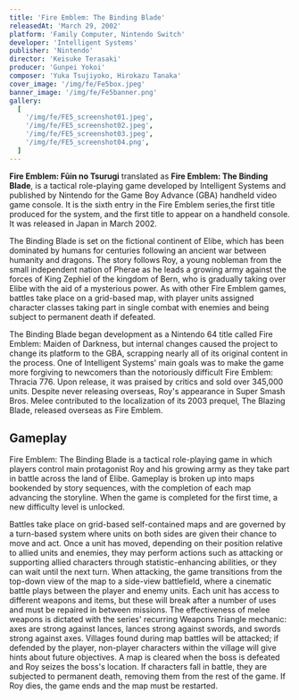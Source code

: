 ```yaml
---
title: 'Fire Emblem: The Binding Blade'
releasedAt: 'March 29, 2002'
platform: 'Family Computer, Nintendo Switch'
developer: 'Intelligent Systems'
publisher: 'Nintendo'
director: 'Keisuke Terasaki'
producer: 'Gunpei Yokoi'
composer: 'Yuka Tsujiyoko, Hirokazu Tanaka'
cover_image: '/img/fe/Fe5box.jpeg'
banner_image: '/img/fe/Fe5banner.png'
gallery:
  [
    '/img/fe/FE5_screenshot01.jpeg',
    '/img/fe/FE5_screenshot02.jpeg',
    '/img/fe/FE5_screenshot03.jpeg',
    '/img/fe/FE5_screenshot04.png',
  ]
---
```


**Fire Emblem: Fūin no Tsurugi** translated as **Fire Emblem: The Binding Blade**, is a tactical role-playing game developed by Intelligent Systems and published by Nintendo for the Game Boy Advance (GBA) handheld video game console. It is the sixth entry in the Fire Emblem series,the first title produced for the system, and the first title to appear on a handheld console. It was released in Japan in March 2002.

The Binding Blade is set on the fictional continent of Elibe, which has been dominated by humans for centuries following an ancient war between humanity and dragons. The story follows Roy, a young nobleman from the small independent nation of Pherae as he leads a growing army against the forces of King Zephiel of the kingdom of Bern, who is gradually taking over Elibe with the aid of a mysterious power. As with other Fire Emblem games, battles take place on a grid-based map, with player units assigned character classes taking part in single combat with enemies and being subject to permanent death if defeated.

The Binding Blade began development as a Nintendo 64 title called Fire Emblem: Maiden of Darkness, but internal changes caused the project to change its platform to the GBA, scrapping nearly all of its original content in the process. One of Intelligent Systems' main goals was to make the game more forgiving to newcomers than the notoriously difficult Fire Emblem: Thracia 776. Upon release, it was praised by critics and sold over 345,000 units. Despite never releasing overseas, Roy's appearance in Super Smash Bros. Melee contributed to the localization of its 2003 prequel, The Blazing Blade, released overseas as Fire Emblem.

## Gameplay

Fire Emblem: The Binding Blade is a tactical role-playing game in which players control main protagonist Roy and his growing army as they take part in battle across the land of Elibe. Gameplay is broken up into maps bookended by story sequences, with the completion of each map advancing the storyline. When the game is completed for the first time, a new difficulty level is unlocked.

Battles take place on grid-based self-contained maps and are governed by a turn-based system where units on both sides are given their chance to move and act. Once a unit has moved, depending on their position relative to allied units and enemies, they may perform actions such as attacking or supporting allied characters through statistic-enhancing abilities, or they can wait until the next turn. When attacking, the game transitions from the top-down view of the map to a side-view battlefield, where a cinematic battle plays between the player and enemy units. Each unit has access to different weapons and items, but these will break after a number of uses and must be repaired in between missions. The effectiveness of melee weapons is dictated with the series' recurring Weapons Triangle mechanic: axes are strong against lances, lances strong against swords, and swords strong against axes. Villages found during map battles will be attacked; if defended by the player, non-player characters within the village will give hints about future objectives. A map is cleared when the boss is defeated and Roy seizes the boss's location. If characters fall in battle, they are subjected to permanent death, removing them from the rest of the game. If Roy dies, the game ends and the map must be restarted.
